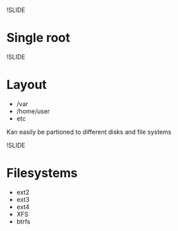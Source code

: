 !SLIDE

Single root
===========

!SLIDE

Layout
======

* /var
* /home/user
* etc

Kan easily be partioned to different disks and file systems

!SLIDE 

Filesystems
===========

* ext2
* ext3
* ext4
* XFS
* btrfs

